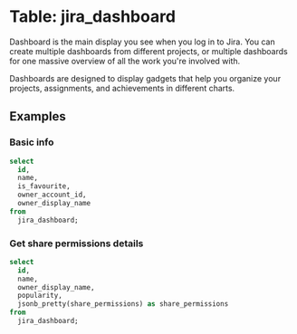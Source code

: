 # Table: jira_dashboard

Dashboard is the main display you see when you log in to Jira. You can create
multiple dashboards from different projects, or multiple dashboards for one
massive overview of all the work you're involved with.

Dashboards are designed to display gadgets that help you organize your
projects, assignments, and achievements in different charts.

## Examples

### Basic info

```sql
select
  id,
  name,
  is_favourite,
  owner_account_id,
  owner_display_name
from
  jira_dashboard;
```

### Get share permissions details

```sql
select
  id,
  name,
  owner_display_name,
  popularity,
  jsonb_pretty(share_permissions) as share_permissions
from
  jira_dashboard;
```
